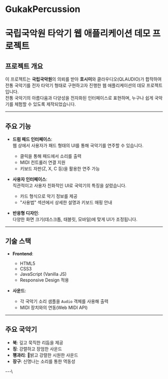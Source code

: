 # GukakPercussion

# 국립국악원 타악기 웹 애플리케이션 데모 프로젝트

## 프로젝트 개요
이 프로젝트는 **국립국악원**의 의뢰를 받아 **호시미**와 클라우디오(QLAUDIO)가 합작하여 전통 국악기를 전자 타악기 형태로 구현하고자 진행한 웹 애플리케이션의 데모 프로젝트입니다.  
전통 국악기의 아름다움과 다양성을 전자화된 인터페이스로 표현하며, 누구나 쉽게 국악기를 체험할 수 있도록 제작되었습니다.

---

## 주요 기능

- **드럼 패드 인터페이스**:  
  웹 상에서 사용자가 패드 형태의 UI를 통해 국악기를 연주할 수 있습니다.
  - 클릭을 통해 패드에서 소리를 출력
  - MIDI 컨트롤러 연결 지원
  - 키보드 자판(Z, X, C 등)을 활용한 연주 가능

- **사용자 인터페이스**:  
  직관적이고 사용자 친화적인 UI로 국악기의 특징을 살렸습니다.
  - 카드 형식으로 악기 정보를 제공
  - "사용법" 섹션에서 상세한 설명과 키보드 매핑 안내

- **반응형 디자인**:  
  다양한 화면 크기(데스크톱, 태블릿, 모바일)에 맞게 UI가 조정됩니다.

---

## 기술 스택

- **Frontend**:
  - HTML5
  - CSS3
  - JavaScript (Vanilla JS)
  - Responsive Design 적용

- **사운드**:
  - 각 국악기 소리 샘플을 `Audio` 객체를 사용해 출력
  - MIDI 장치와의 연동(Web MIDI API)

---

## 주요 국악기

- **북**: 깊고 묵직한 리듬을 제공
- **징**: 강렬하고 장엄한 사운드
- **꽹과리**: 밝고 강렬한 시원한 사운드
- **장구**: 신명나는 소리를 통한 역동성

---\
